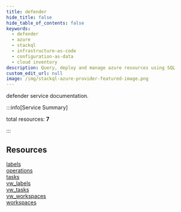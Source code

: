 ```yaml
---
title: defender
hide_title: false
hide_table_of_contents: false
keywords:
  - defender
  - azure
  - stackql
  - infrastructure-as-code
  - configuration-as-data
  - cloud inventory
description: Query, deploy and manage azure resources using SQL
custom_edit_url: null
image: /img/stackql-azure-provider-featured-image.png
---
```


defender service documentation.

:::info[Service Summary]

total resources: __7__  

:::

## Resources
<div class="row">
<div class="providerDocColumn">
<a href="/services/defender/labels/">labels</a><br />
<a href="/services/defender/operations/">operations</a><br />
<a href="/services/defender/tasks/">tasks</a><br />
<a href="/services/defender/vw_labels/">vw_labels</a>
</div>
<div class="providerDocColumn">
<a href="/services/defender/vw_tasks/">vw_tasks</a><br />
<a href="/services/defender/vw_workspaces/">vw_workspaces</a><br />
<a href="/services/defender/workspaces/">workspaces</a>
</div>
</div>